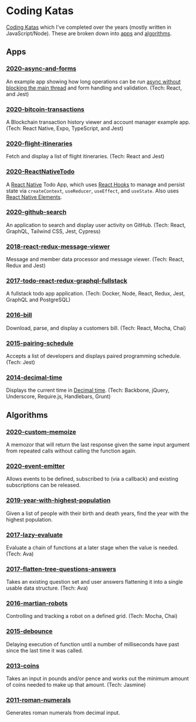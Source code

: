 # Coding Katas

[Coding Katas](https://en.wikipedia.org/wiki/Kata_(programming)) which I've completed over the years (mostly written in JavaScript/Node). These are broken down into [apps](#Apps) and [algorithms](#Algorithms).

## Apps

### [2020-async-and-forms](apps/2020-async-and-forms)

An example app showing how long operations can be run [async without blocking the main thread](https://snyk.io/blog/nodejs-how-even-quick-async-functions-can-block-the-event-loop-starve-io/) and form handling and validation. (Tech: React, and Jest)

### [2020-bitcoin-transactions](apps/2020-bitcoin-transactions)

A Blockchain transaction history viewer and account manager example app. (Tech: React Native, Expo, TypeScript, and Jest)

### [2020-flight-itineraries](apps/2020-flight-itineraries)

Fetch and display a list of flight itineraries. (Tech: React and Jest)

### [2020-ReactNativeTodo](apps/2020-ReactNativeTodo)

A [React Native](https://reactnative.dev/) Todo App, which uses [React Hooks](https://reactjs.org/docs/hooks-intro.html) to manage and persist state via `createContext`, `useReducer`, `useEffect`, and `useState`. Also uses [React Native Elements](https://react-native-elements.github.io/react-native-elements/).

### [2020-github-search](apps/2020-github-search)

An application to search and display user activity on GitHub. (Tech: React, GraphQL, Tailwind CSS, Jest, Cypress)

### [2018-react-redux-message-viewer](apps/2018-react-redux-message-viewer)

Message and member data processor and message viewer. (Tech: React, Redux and Jest)

### [2017-todo-react-redux-graphql-fullstack](apps/2017-todo-react-redux-graphql-fullstack)

A fullstack todo app application. (Tech: Docker, Node, React, Redux, Jest, GraphQL and PostgreSQL)

### [2016-bill](apps/2016-bill)

Download, parse, and display a customers bill. (Tech: React, Mocha, Chai)

### [2015-pairing-schedule](apps/2015-pairing-schedule)

Accepts a list of developers and displays paired programming schedule. (Tech: Jest)

### [2014-decimal-time](apps/2014-decimal-time)

Displays the current time in [Decimal time](https://en.wikipedia.org/wiki/Decimal_time). (Tech: Backbone, jQuery, Underscore, Require.js, Handlebars, Grunt)

## Algorithms

### [2020-custom-memoize](algorithms/2020-custom-memoize)

A memozor that will return the last response given the same input argument from repeated calls without calling the function again.

### [2020-event-emitter](algorithms/2020-event-emitter)

Allows events to be defined, subscribed to (via a callback) and existing subscriptions can be released.

### [2019-year-with-highest-population](algorithms/2019-year-with-highest-population)

Given a list of people with their birth and death years, find the year with the highest population.

### [2017-lazy-evaluate](algorithms/2017-lazy-evaluate)

Evaluate a chain of functions at a later stage when the value is needed. (Tech: Ava)

### [2017-flatten-tree-questions-answers](algorithms/2017-flatten-tree-questions-answers)

Takes an existing question set and user answers flattening it into a single usable data structure. (Tech: Ava)

### [2016-martian-robots](algorithms/2016-martian-robots)

Controlling and tracking a robot on a defined grid. (Tech: Mocha, Chai)

### [2015-debounce](algorithms/2015-debounce)

Delaying execution of function until a number of milliseconds have past since the last time it was called.

### [2013-coins](algorithms/2013-coins)

Takes an input in pounds and/or pence and works out the minimum amount of coins needed to make up that amount. (Tech: Jasmine)

### [2011-roman-numerals](algorithms/2011-roman-numerals)

Generates roman numerals from decimal input.
